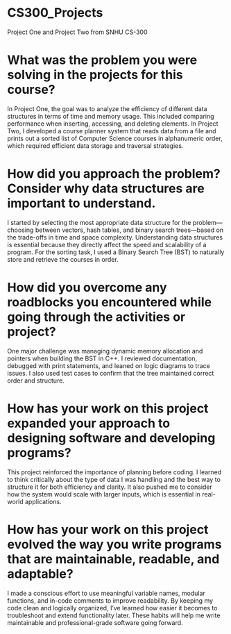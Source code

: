 # CS300_Projects
Project One and Project Two from SNHU CS-300

# What was the problem you were solving in the projects for this course?
In Project One, the goal was to analyze the efficiency of different data structures in terms of time and memory usage. This included comparing performance when inserting, accessing, and deleting elements. In Project Two, I developed a course planner system that reads data from a file and prints out a sorted list of Computer Science courses in alphanumeric order, which required efficient data storage and traversal strategies.

# How did you approach the problem? Consider why data structures are important to understand.
I started by selecting the most appropriate data structure for the problem—choosing between vectors, hash tables, and binary search trees—based on the trade-offs in time and space complexity. Understanding data structures is essential because they directly affect the speed and scalability of a program. For the sorting task, I used a Binary Search Tree (BST) to naturally store and retrieve the courses in order.

# How did you overcome any roadblocks you encountered while going through the activities or project?
One major challenge was managing dynamic memory allocation and pointers when building the BST in C++. I reviewed documentation, debugged with print statements, and leaned on logic diagrams to trace issues. I also used test cases to confirm that the tree maintained correct order and structure.

# How has your work on this project expanded your approach to designing software and developing programs?
This project reinforced the importance of planning before coding. I learned to think critically about the type of data I was handling and the best way to structure it for both efficiency and clarity. It also pushed me to consider how the system would scale with larger inputs, which is essential in real-world applications.

# How has your work on this project evolved the way you write programs that are maintainable, readable, and adaptable?
I made a conscious effort to use meaningful variable names, modular functions, and in-code comments to improve readability. By keeping my code clean and logically organized, I’ve learned how easier it becomes to troubleshoot and extend functionality later. These habits will help me write maintainable and professional-grade software going forward.

